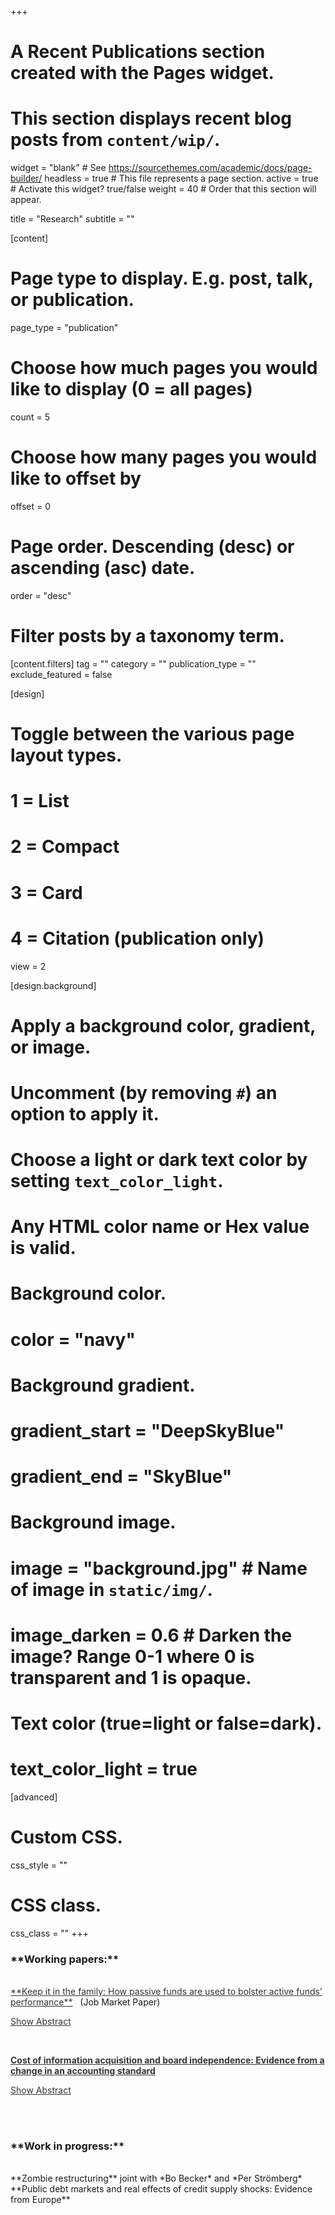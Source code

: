 +++
# A Recent Publications section created with the Pages widget.
# This section displays recent blog posts from `content/wip/`.

widget = "blank"  # See https://sourcethemes.com/academic/docs/page-builder/
headless = true  # This file represents a page section.
active = true # Activate this widget? true/false
weight = 40  # Order that this section will appear.

title = "Research"
subtitle = ""

[content]

  # Page type to display. E.g. post, talk, or publication.
  page_type = "publication"

  # Choose how much pages you would like to display (0 = all pages)
  count = 5

  # Choose how many pages you would like to offset by
  offset = 0

  # Page order. Descending (desc) or ascending (asc) date.
  order = "desc"

  # Filter posts by a taxonomy term.
  [content.filters]
    tag = ""
    category = ""
    publication_type = ""
    exclude_featured = false

[design]
  # Toggle between the various page layout types.
  #   1 = List
  #   2 = Compact
  #   3 = Card
  #   4 = Citation (publication only)
  view = 2

[design.background]
  # Apply a background color, gradient, or image.
  #   Uncomment (by removing `#`) an option to apply it.
  #   Choose a light or dark text color by setting `text_color_light`.
  #   Any HTML color name or Hex value is valid.

  # Background color.
  # color = "navy"

  # Background gradient.
  # gradient_start = "DeepSkyBlue"
  # gradient_end = "SkyBlue"

  # Background image.
  # image = "background.jpg"  # Name of image in `static/img/`.
  # image_darken = 0.6  # Darken the image? Range 0-1 where 0 is transparent and 1 is opaque.

  # Text color (true=light or false=dark).
  # text_color_light = true  

[advanced]
 # Custom CSS. 
 css_style = ""

 # CSS class.
 css_class = ""
+++

<script>
function toggle() {
  var a = document.getElementById("ab");
  var t = document.getElementById("text");
  if (a.innerHTML === "<u>Show Abstract</u>") {
    a.innerHTML = "<u>Hide Abstract</u>";
    t.style.display = "block";
  } else {
    a.innerHTML = "<u>Show Abstract</u>";
    t.style.display = "none";
  }
}
</script>

<h3>**Working papers:**</h3>
<br>
<a href="https://www.dropbox.com/s/zuk5td3hwh12gk0/Alberto_JMP.pdf?dl=0" onmouseover="" style="color: #353535;cursor: pointer;" target="_new"> **Keep it in the family: How passive funds are used to bolster active funds’ performance**</a> &nbsp; (Job Market Paper) 

<a  onmouseover="" style="color: #353535;cursor: pointer;" onclick="toggle()" id="ab"><u>Show Abstract</u></a>

<div id="text" style="display:none">The same fund family may sponsor both passive and active funds. Due to the funds’ different fee structures and flow sensitivity to performance, this may create conflicts of interest at the fund family level. Using portfolio firms’ mergers and acquisitions as a laboratory, I show that fund
families actively take measures to improve the performance of their active funds by using their passive funds. When the family’s active funds have a large stake in the acquirer, the passive fund owners of the target are less likely to support takeover deals that benefit target shareholders. At the deal level, I do not find evidence that takeover premia are affected by passive funds’ voting. Consistent with family profit motives driving fund performance, I observe differences in the flow to performance sensitivity between active and passive funds. The evidence suggests that fund families may take measures to boost their active funds’ performance at the expense of their passive funds.</div>
<br>

<a href="https://papers.ssrn.com/sol3/papers.cfm?abstract_id=3559505" onmouseover="" style="color: #353535;cursor: pointer;" target="_new"> **Cost of information acquisition and board independence: Evidence from a change in an accounting standard**</a>

<a  onmouseover="" style="color: #353535;cursor: pointer;" onclick="toggle()" id="ab"><u>Show Abstract</u></a>

<div id="text" style="display:none">Independent directors are valuable because they do not suffer from the agency costs that afflict executive directors. Independent directors also operate at an informational disadvantage compared with executive directors, which makes it hard for them to carry out their duties of advising and monitoring, and thus affects their value. I test the impact of the cost of information acquisition on board structure by exploiting a change in an accounting standard that forced US public firms to be more transparent about their operations. Analysts’ forecasts subsequently became more precise and less dispersed for the firms more affected, suggesting that the cost of information acquisition has decreased. Consistent with independent directors’ greater value, I document an increase in appointed independent directors. Cross-sectional tests suggest that independent directors are more valuable because of their improved monitoring capacity, as opposed to their advising capacity. Robustness tests using alternative data sources do not confirm the findings. Implications are discussed.</div>



<br> <br> 

<h3>**Work in progress:**</h3>
<br>
**Zombie restructuring** joint with *Bo Becker* and *Per Strömberg*
<br>
**Public debt markets and real effects of credit supply shocks: Evidence from Europe**